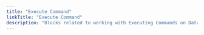 ```yaml
---
title: "Execute Command"
linkTitle: "Execute Command"
description: "Blocks related to working with Executing Commands on Data connections."
---
```

